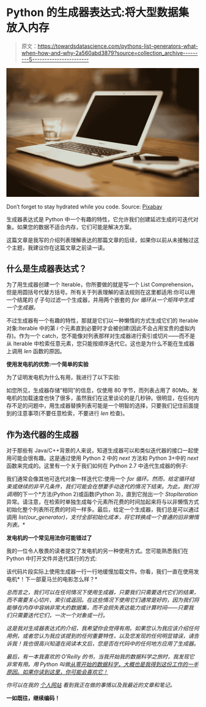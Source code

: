 # Python 的生成器表达式:将大型数据集放入内存

> 原文：<https://towardsdatascience.com/pythons-list-generators-what-when-how-and-why-2a560abd3879?source=collection_archive---------5----------------------->

![](img/755bde4e4961f8c3e45780a84a402185.png)

Don’t forget to stay hydrated while you code. Source: [Pixabay](https://pixabay.com/en/home-office-workstation-office-336373/)

生成器表达式是 Python 中一个有趣的特性，它允许我们创建延迟生成的可迭代对象。如果您的数据不适合内存，它们可能是解决方案。

这篇文章是我写的介绍列表理解表达的那篇文章的后续，如果你以前从未接触过这个主题，我建议你在这篇文章之前读一读。

## 什么是生成器表达式？

为了用生成器创建一个 Iterable，你所要做的就是写一个 List Comprehension，但是用圆括号代替方括号。所有关于列表理解的语法规则在这里都适用:你可以用一个结尾的 *if* 子句过滤一个生成器，并用两个嵌套的 *for 循环从一个矩阵中生成一个生成器。*

不过生成器有一个有趣的特性，那就是它们以一种懒惰的方式生成它们的 Iterable 对象:Iterable 中的第 *i* 个元素直到必要时才会被创建(因此不会占用宝贵的虚拟内存)。作为一个 catch，您不能像对列表那样对生成器进行索引或切片——而不是从 Iterable 中检索任意元素，您只能按顺序迭代它。这也是为什么不能在生成器上调用 *len* 函数的原因。

**使用发电机的优势:一个简单的实验**

为了证明发电机为什么有用，我进行了以下实验:

如您所见，生成器存储“相同”的信息，仅使用 80 字节，而列表占用了 80Mb。发电机的加载速度也快了很多，虽然我们在这里谈论的是几秒钟。很明显，在任何内存不足的问题中，用生成器替换列表可能是一个明智的选择，只要我们记住前面提到的注意事项(不要任意检索，不要进行 *len* 检查)。

## 作为迭代器的生成器

对于那些有 Java/C++背景的人来说，知道生成器可以和类似迭代器的接口一起使用可能会很有趣。这是通过使用 Python 2 中的 *next* 方法和 Python 3+中的 *next* 函数来完成的。这里有一个关于我们如何在 Python 2.7 中迭代生成器的例子:

我们通常会像其他可迭代对象一样迭代它:使用一个 *for 循环。然而，给定循环结束或继续的非平凡条件，我们可能会在想要手动迭代的情况下结束。为此，我们将调用*的下一个*方法(Python 2)或函数(Python 3)，直到它抛出一个 *StopIteration* 异常。请注意，在检索时单独生成每个元素所花费的时间加起来将与以非懒惰方式初始化整个列表所花费的时间一样多。最后，给定一个生成器，我们总是可以通过调用 *list(our_generator)，*支付全部初始化成本*，将它转换成一个普通的旧非懒惰列表。**

**发电机的一个常见用法你可能错过了**

我的一位令人敬畏的读者提交了发电机的另一种使用方式。您可能熟悉我们在 Python 中打开文件并迭代其行的方式:

该代码片段实际上使用生成器一行一行地缓慢加载文件。你看，我们一直在使用发电机*！下一部夏马兰的电影怎么样？*

*总而言之，我们可以在任何情况下使用生成器，只要我们只需要迭代它们的结果，而不需要关心切片、索引或返回。在这些情况下使用它们通常是好的，因为我们将能够在内存中容纳非常大的数据集，而不会损失表达能力或计算时间——只要我们只需要迭代它们，一次一个对象或一行。*

*这是我对生成器表达式的介绍，我希望你会觉得有用。如果您认为我应该介绍任何用例，或者您认为我应该提到的任何重要特性，以及您发现的任何明显错误，请告诉我！我也很高兴知道在阅读本文后，您是否在代码中的任何地方应用了生成器。*

*最后，有一本我喜欢的 O'Reilly 的书，当我开始我的数据科学之旅时，我发现它非常有用。用 Python 叫做[从零开始的数据科学，大概也是我得到这份工作的一半原因。如果你读到这里，你可能会喜欢它！](https://www.bookdepository.com/book/9781491901427/?a_aid=strikingloo&chan=ws)*

**你可以在我的* [*个人网站*](http://strikingloo.github.io/wiki) *看到我正在做的事情以及我最近的文章和笔记。**

**一如既往，继续编码！**